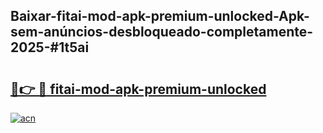 ## Baixar-fitai-mod-apk-premium-unlocked-Apk-sem-anúncios-desbloqueado-completamente-2025-#1t5ai

# <h2><a href="https://ainizakaria.my?title=fitai-mod-apk-premium-unlocked&ref=22M">🔗👉 🔴 fitai-mod-apk-premium-unlocked</a></h2>

[![acn](https://github.com/user-attachments/assets/0f9c940e-d8b0-45ae-aac7-cd30a18b3e1c)](https://ainizakaria.my?title=fitai-mod-apk-premium-unlocked&ref=22M)

